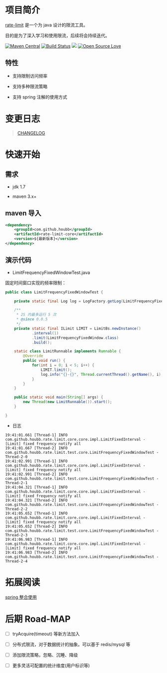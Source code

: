 # 项目简介

[rate-limit](https://github.com/houbb/rate-limit) 是一个为 java 设计的限流工具。

目的是为了深入学习和使用限流，后续将会持续迭代。

[![Maven Central](https://maven-badges.herokuapp.com/maven-central/com.github.houbb/rate-limit/badge.svg)](http://mvnrepository.com/artifact/com.github.houbb/rate-limit)
[![Build Status](https://www.travis-ci.org/houbb/rate-limit.svg?branch=master)](https://www.travis-ci.org/houbb/rate-limit?branch=master)
[![](https://img.shields.io/badge/license-Apache2-FF0080.svg)](https://github.com/houbb/rate-limit/blob/master/LICENSE.txt)
[![Open Source Love](https://badges.frapsoft.com/os/v2/open-source.svg?v=103)](https://github.com/houbb/rate-limit)

## 特性

- 支持限制访问频率

- 支持多种限流策略

- 支持 spring 注解的使用方式

# 变更日志

> [CHANGELOG](CHANGELOG.md)

# 快速开始

## 需求

- jdk 1.7 

- maven 3.x+

## maven 导入

```xml
<dependency>
    <groupId>com.github.houbb</groupId>
    <artifactId>rate-limit-core</artifactId>
    <version>${最新版本}</version>
</dependency>
```

## 演示代码

- LimitFrequencyFixedWindowTest.java

固定时间窗口实现的频率限制：

```java
public class LimitFrequencyFixedWindowTest {

    private static final Log log = LogFactory.getLog(LimitFrequencyFixedWindowTest.class);

    /**
     * 2S 内最多运行 5 次
     * @since 0.0.5
     */
    private static final ILimit LIMIT = LimitBs.newInstance()
            .interval(1)
            .limit(LimitFrequencyFixedWindow.class)
            .build();

    static class LimitRunnable implements Runnable {
        @Override
        public void run() {
            for(int i = 0; i < 5; i++) {
                LIMIT.limit();
                log.info("{}-{}", Thread.currentThread().getName(), i);
            }
        }
    }

    public static void main(String[] args) {
        new Thread(new LimitRunnable()).start();
    }

}
```


- 日志

```
19:41:01.661 [Thread-1] INFO  com.github.houbb.rate.limit.core.core.impl.LimitFixedInterval - [Limit] fixed frequency notify all
19:41:01.667 [Thread-2] INFO  com.github.houbb.rate.limit.test.core.LimitFrequencyFixedWindowTest - Thread-2-0
19:41:02.991 [Thread-1] INFO  com.github.houbb.rate.limit.core.core.impl.LimitFixedInterval - [Limit] fixed frequency notify all
19:41:02.991 [Thread-2] INFO  com.github.houbb.rate.limit.test.core.LimitFrequencyFixedWindowTest - Thread-2-1
19:41:04.321 [Thread-1] INFO  com.github.houbb.rate.limit.core.core.impl.LimitFixedInterval - [Limit] fixed frequency notify all
19:41:04.321 [Thread-2] INFO  com.github.houbb.rate.limit.test.core.LimitFrequencyFixedWindowTest - Thread-2-2
19:41:05.652 [Thread-1] INFO  com.github.houbb.rate.limit.core.core.impl.LimitFixedInterval - [Limit] fixed frequency notify all
19:41:05.652 [Thread-2] INFO  com.github.houbb.rate.limit.test.core.LimitFrequencyFixedWindowTest - Thread-2-3
19:41:06.983 [Thread-1] INFO  com.github.houbb.rate.limit.core.core.impl.LimitFixedInterval - [Limit] fixed frequency notify all
19:41:06.983 [Thread-2] INFO  com.github.houbb.rate.limit.test.core.LimitFrequencyFixedWindowTest - Thread-2-4
```

# 拓展阅读

[spring 整合使用](doc/user/02-spring.md)

# 后期 Road-MAP

- [ ] tryAcquire(timeout) 等新方法加入

- [ ] 分布式限流，对于数据统计的抽象。可以基于 redis/mysql 等

- [ ] 添加限流策略，忽略、沉睡、降级

- [ ] 更多灵活可配置的统计维度(用户标识等)

